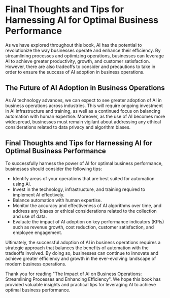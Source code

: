 Final Thoughts and Tips for Harnessing AI for Optimal Business Performance
=================================================================================================

As we have explored throughout this book, AI has the potential to revolutionize the way businesses operate and enhance their efficiency. By streamlining processes and optimizing operations, businesses can leverage AI to achieve greater productivity, growth, and customer satisfaction. However, there are also tradeoffs to consider and precautions to take in order to ensure the success of AI adoption in business operations.

The Future of AI Adoption in Business Operations
------------------------------------------------

As AI technology advances, we can expect to see greater adoption of AI in business operations across industries. This will require ongoing investment in AI infrastructure and training, as well as a continued focus on balancing automation with human expertise. Moreover, as the use of AI becomes more widespread, businesses must remain vigilant about addressing any ethical considerations related to data privacy and algorithm biases.

Final Thoughts and Tips for Harnessing AI for Optimal Business Performance
--------------------------------------------------------------------------

To successfully harness the power of AI for optimal business performance, businesses should consider the following tips:

* Identify areas of your operations that are best suited for automation using AI.
* Invest in the technology, infrastructure, and training required to implement AI effectively.
* Balance automation with human expertise.
* Monitor the accuracy and effectiveness of AI algorithms over time, and address any biases or ethical considerations related to the collection and use of data.
* Evaluate the impact of AI adoption on key performance indicators (KPIs) such as revenue growth, cost reduction, customer satisfaction, and employee engagement.

Ultimately, the successful adoption of AI in business operations requires a strategic approach that balances the benefits of automation with the tradeoffs involved. By doing so, businesses can continue to innovate and achieve greater efficiency and growth in the ever-evolving landscape of modern business operations.

Thank you for reading "The Impact of AI on Business Operations: Streamlining Processes and Enhancing Efficiency". We hope this book has provided valuable insights and practical tips for leveraging AI to achieve optimal business performance.
